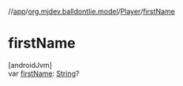 //[app](../../../index.md)/[org.mjdev.balldontlie.model](../index.md)/[Player](index.md)/[firstName](first-name.md)

# firstName

[androidJvm]\
var [firstName](first-name.md): [String](https://kotlinlang.org/api/latest/jvm/stdlib/kotlin/-string/index.html)?
